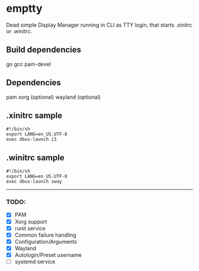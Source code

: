 # emptty
Dead simple Display Manager running in CLI as TTY login, that starts .xinitrc or .winitrc.

## Build dependencies
go
gcc
pam-devel

## Dependencies
pam
xorg (optional)
wayland (optional)

## .xinitrc sample
```
#!/bin/sh
export LANG=en_US.UTF-8
exec dbus-launch i3
```

## .winitrc sample
```
#!/bin/sh
export LANG=en_US.UTF-8
exec dbus-launch sway
```

---
### TODO:
- [x] PAM
- [x] Xorg support
- [x] runit service
- [x] Common failure handling
- [x] Configuration/Arguments
- [x] Wayland
- [x] Autologin/Preset username
- [ ] systemd service
